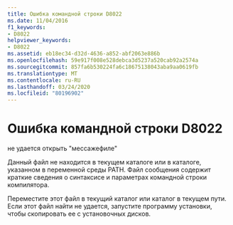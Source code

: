 ```yaml
---
title: Ошибка командной строки D8022
ms.date: 11/04/2016
f1_keywords:
- D8022
helpviewer_keywords:
- D8022
ms.assetid: eb18ec34-d32d-4636-a852-abf2063e886b
ms.openlocfilehash: 59e917f008e528debca3d5237a520cab92a2574a
ms.sourcegitcommit: 857fa6b530224fa6c18675138043aba9aa0619fb
ms.translationtype: MT
ms.contentlocale: ru-RU
ms.lasthandoff: 03/24/2020
ms.locfileid: "80196902"
---
```

# <a name="command-line-error-d8022"></a>Ошибка командной строки D8022

не удается открыть "мессажефиле"

Данный файл не находится в текущем каталоге или в каталоге, указанном в переменной среды PATH. Файл сообщения содержит краткие сведения о синтаксисе и параметрах командной строки компилятора.

Переместите этот файл в текущий каталог или каталог в текущем пути. Если этот файл найти не удается, запустите программу установки, чтобы скопировать ее с установочных дисков.
